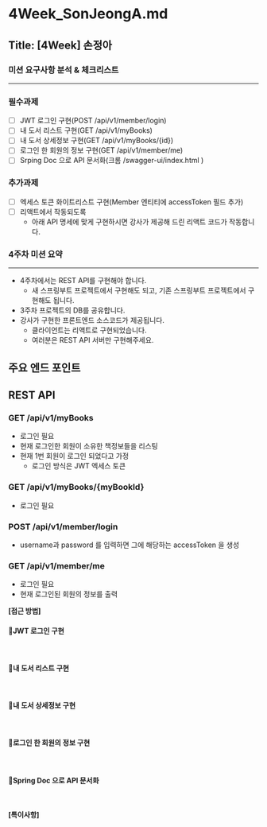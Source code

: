 # 4Week_SonJeongA.md

## Title: [4Week] 손정아

### 미션 요구사항 분석 & 체크리스트

---
### 필수과제
-[ ] JWT 로그인 구현(POST /api/v1/member/login)
-[ ] 내 도서 리스트 구현(GET /api/v1/myBooks)
-[ ] 내 도서 상세정보 구현(GET /api/v1/myBooks/{id})
-[ ] 로그인 한 회원의 정보 구현(GET /api/v1/member/me)
-[ ] Srping Doc 으로 API 문서화(크롬 /swagger-ui/index.html )

### 추가과제
-[ ] 엑세스 토큰 화이트리스트 구현(Member 엔티티에 accessToken 필드 추가)
-[ ] 리액트에서 작동되도록
  - 아래 API 명세에 맞게 구현하시면 강사가 제공해 드린 리액트 코드가 작동합니다.

### 4주차 미션 요약

---

- 4주차에서는 REST API를 구현해야 합니다.
  - 새 스프링부트 프로젝트에서 구현해도 되고, 기존 스프링부트 프로젝트에서 구현해도 됩니다.
- 3주차 프로젝트의 DB를 공유합니다.
- 강사가 구현한 프론트엔드 소스코드가 제공됩니다.
  - 클라이언트는 리액트로 구현되었습니다.
  - 여러분은 REST API 서버만 구현해주세요.

## 주요 **엔드 포인트**

## **REST API**

### **GET /api/v1/myBooks**

- 로그인 필요
- 현재 로그인한 회원이 소유한 책정보들을 리스팅
- 현재 1번 회원이 로그인 되었다고 가정
  - 로그인 방식은 JWT 엑세스 토큰

### **GET /api/v1/myBooks/{myBookId}**

- 로그인 필요

### **POST /api/v1/member/login**

- username과 password 를 입력하면 그에 해당하는 accessToken 을 생성

### **GET /api/v1/member/me**

- 로그인 필요
- 현재 로그인된 회원의 정보를 출력


**[접근 방법]**

#### **🔻JWT 로그인 구현**


<br>

#### **🔻내 도서 리스트 구현**


<br>

#### **🔻내 도서 상세정보 구현**



<br>

#### **🔻로그인 한 회원의 정보 구현**


<br>

#### **🔻Spring Doc 으로 API 문서화**


<br>


**[특이사항]**
